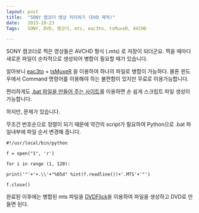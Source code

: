 ```yaml
---
layout: post
title:  "SONY 캠코더 영상 처리하기 (DVD 제작)"
date:   2015-10-23
Tags:   SONY, DVD, 캠코더, mts, eac3to, tsMuxeR, AVCHD

---
```


SONY 캠코더로 찍은 영상들은 AVCHD 형식 (.mts) 로 저장이 되더군요. 찍을 때마다 새로운 파일이 순차적으로 생성되어 병합이 필요할 때가 있습니다.

알아보니 [eac3to](http://www.videohelp.com/software/eac3to) + [tsMuxeR](http://www.videohelp.com/software/eac3to) 을 이용하여 하나의 파일로 병합이 가능하다. 물론 윈도우에서 Command 명령어를 이용해야 하는 불편함이 있지만 무료로 이용가능합니다.

편리하게도 [.bat 파일을 만들어 주는 사이트](http://avchdvideos.blogspot.kr/p/creating-batch-file.html)를 이용하면 손 쉽게 스크립트 파일 생성이 가능합니다.

하지만, 문제가 있습니다.

무조건 번호순으로 정렬이 되기 때문에 약간의 script가 필요하여 Python으로 .bat 파일내부에 파일 순서 변경해 줍니다.

    #!/usr/local/bin/python
    
    f = open("1", 'r')

    for i in range (1, 120):
    
    print('"'+'+.\\'+"%05d" %int(f.readline())+'.MTS'+'"')

    f.close()


완료된 이후에는 병합된 mts 파일을 [DVDFlick](http://www.dvdflick.net)을 이용하여 파일을 생성하고 DVD로 만들면 된다.

